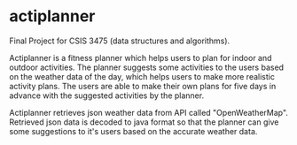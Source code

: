 # actiplanner
Final Project for CSIS 3475 (data structures and algorithms).

Actiplanner is a fitness planner which helps users to plan for indoor and outdoor activities. The planner suggests some activities to the users based on the weather data of the day, which helps users to make more realistic activity plans. The users are able to make their own plans for five days in advance with the suggested activities by the planner.

Actiplanner retrieves json weather data from API called "OpenWeatherMap". <br />Retrieved json data is decoded to java format so that the planner can give some suggestions to it's users based on the accurate weather data. 
